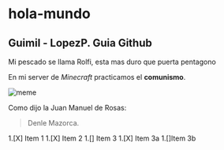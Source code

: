 # hola-mundo
## Guimil - LopezP. Guia Github

Mi pescado se llama Rolfi, esta mas duro que puerta pentagono

En mi server de *Minecraft* practicamos el **comunismo**.

![meme](https://i.redd.it/b9gbqn1czkp21.jpg)

Como dijo la Juan Manuel de Rosas:

> Denle Mazorca.

1.[X] Item 1
1.[X] Item 2
1.[] Item 3
   1.[X] Item 3a
   1.[]Item 3b
